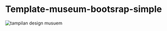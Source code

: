 # Template-museum-bootsrap-simple

![tampilan design musuem](https://user-images.githubusercontent.com/86379691/220830374-bc384d1a-c91b-4f2f-b482-5a646a6052df.png)
